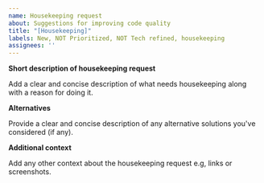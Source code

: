 ```yaml
---
name: Housekeeping request
about: Suggestions for improving code quality
title: "[Housekeeping]"
labels: New, NOT Prioritized, NOT Tech refined, housekeeping
assignees: ''
---
```


**Short description of housekeeping request**

<!-- Replace the paragraph below with your own description -->

Add a clear and concise description of what needs housekeeping along with a reason for doing it.

**Alternatives**

<!-- Replace the paragraph below with your own description -->

Provide a clear and concise description of any alternative solutions you've considered (if any).

**Additional context**

<!-- Replace the paragraph below with your own description -->

Add any other context about the housekeeping request e.g, links or screenshots.

